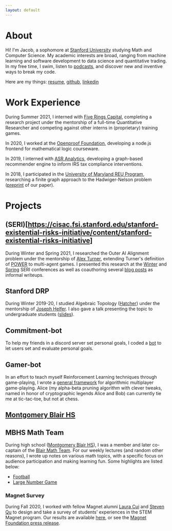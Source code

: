 ```yaml
---
layout: default
---
```

<!-- title: simple site
tagline: Easy websites with GitHub Pages
description: Minimal tutorial on making a simple website with GitHub Pages -->
<!-- .md default header (I think), example above -->

<!--
main page of website
loads upon going to website url:
https://vatsj.github.io/
 -->

# About
Hi! I'm Jacob, a sophomore at [Stanford University](https://www.stanford.edu/) studying Math and Computer Science. My academic interests are broad, ranging from machine learning and software development to data science and quantitative trading. In my free time, I swim, listen to [podcasts](https://maximumfun.org/podcasts/adventure-zone/), and discover new and inventive ways to break my code.

Here are my things: [resume](res/Resume.pdf), [github](https://github.com/vatsj), [linkedin](bit.ly/vatsj-linkedin)

# Work Experience
During Summer 2021, I interned with [Five Rings Capital](https://fiverings.com/), completing a research project under the mentorship of a full-time Quantitative Researcher and competing against other interns in (proprietary) training games.

In 2020, I worked at the [Openproof Foundation](https://openproof.gradegrinder.net/), developing a node.js frontend for mathematical logic courseware.

In 2019, I interned with [ASR Analytics](https://www.asranalytics.com/), developing a graph-based recommender engine to inform IRS tax compliance interventions.

In 2018, I participated in the [University of Maryland REU Program](http://www.cs.umd.edu/projects/reucaar/index.html), researching a finite graph approach to the Hadwiger-Nelson problem ([preprint](https://arxiv.org/abs/2008.07987) of our paper).

# Projects

## (SERI)[https://cisac.fsi.stanford.edu/stanford-existential-risks-initiative/content/stanford-existential-risks-initiative]
During Winter and Spring 2021, I researched the Outer AI Alignment problem under the mentorship of [Alex Turner](), extending Turner's definition of [POWER]() to multi-agent games. I presented this research at the [Winter]() and [Spring]() SERI conferences as well as coauthoring several [blog posts]() as informal writeups.

## Stanford DRP
During Winter 2019-20, I studied Algebraic Topology ([Hatcher](https://pi.math.cornell.edu/~hatcher/AT/AT.pdf)) under the mentorship of [Joseph Helfer](http://web.stanford.edu/~joj/). I also gave a talk presenting the topic to undergraduate students ([slides](res/DRP_slides.pdf)).

## Commitment-bot
To help my friends in a discord server set personal goals, I coded a [bot](https://github.com/vatsj/commitment-bot) to let users set and evaluate personal goals.

## Gamer-bot
In an effort to teach myself Reinforcement Learning techniques through game-playing, I wrote a [general framework](https://github.com/vatsj/gamer-bot) for algorithmic multiplayer game-playing. Alice (my alpha-beta pruning algorithm with clever tweaks, named in honor of cryptographic legends Alice and Bob) can currently tie me at tic-tac-toe, but not at chess.

## [Montgomery Blair HS](https://mbhs.edu/)

## MBHS Math Team
During high school ([Montgomery Blair HS](https://mbhs.edu/)), I was a member and later co-captain of the [Blair Math Team](https://twitter.com/mbhsmathteam?lang=en). For our weekly lectures (and random other reasons), I wrote up notes on various math topics, with a specific focus on audience participation and making learning fun. Some highlights are listed below:
- [Football](res/Football.pdf)
- [Large Number Game](res/Large_Numbers.pdf)

### Magnet Survey
During Fall 2020, I worked with fellow Magnet alumni [Laura Cui](https://reionize.github.io/) and [Steven Qu](http://www.xrsqu.com/) to design and take a survey of students' experiences in the STEM Magnet program. Our results are available [here](https://drive.google.com/drive/folders/1oLIlN4I1W-nN9r-OgZGWCubeCtivVRLK?usp=sharing), or see the [Magnet Foundation press release](http://www.mbhsmagnet.org/news/fall20/alumni-survey).
